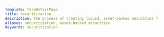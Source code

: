```yaml
---
template: TermDetailPage
title: Securitization 
description: The process of creating liquid, asset-backed securities from pools of illiquid assets.
aliases: securitization, asset-backed securities
keywords: securitization
---
```

